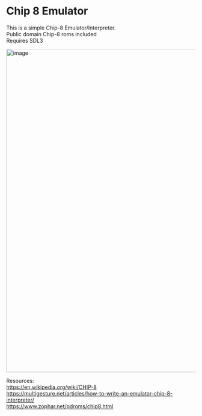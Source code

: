 # Chip 8 Emulator

This is a simple Chip-8 Emulator/Interpreter.<br/>
Public domain Chip-8 roms included<br/>
Requires SDL3

<img width="859" alt="image" src="https://github.com/user-attachments/assets/4e5b0dc7-10df-4b6a-97da-1c3cac2298e6" />

Resources:<br/>
https://en.wikipedia.org/wiki/CHIP-8 <br/>
https://multigesture.net/articles/how-to-write-an-emulator-chip-8-interpreter/ <br/>
https://www.zophar.net/pdroms/chip8.html
